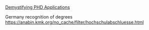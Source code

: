 [Demystifying PHD Applications](https://www.linkedin.com/posts/breanna-lam-00_demystifying-the-phd-process-ugcPost-6992615862113296384-fFti?utm_source=share&utm_medium=member_desktop)

Germany recognition of degrees
https://anabin.kmk.org/no_cache/filter/hochschulabschluesse.html